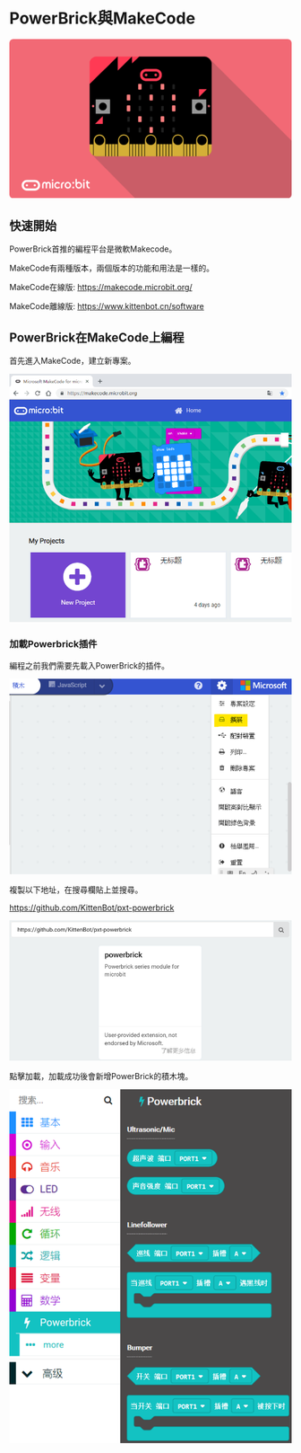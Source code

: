 # PowerBrick與MakeCode

![](./images/RE25mkU.png)

## 快速開始

PowerBrick首推的編程平台是微軟Makecode。

MakeCode有兩種版本，兩個版本的功能和用法是一樣的。

MakeCode在線版: https://makecode.microbit.org/

MakeCode離線版: https://www.kittenbot.cn/software

## PowerBrick在MakeCode上編程

首先進入MakeCode，建立新專案。

![](./images/02_01.png)

### 加載Powerbrick插件

編程之前我們需要先載入PowerBrick的插件。

![](./images/editor1.png)

複製以下地址，在搜尋欄貼上並搜尋。

https://github.com/KittenBot/pxt-powerbrick

![](./images/02_02.png)

點擊加載，加載成功後會新增PowerBrick的積木塊。

![](./images/02_03.png)

